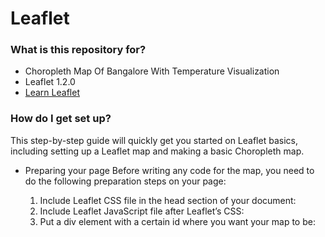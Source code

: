# Leaflet #

### What is this repository for? ###

* Choropleth Map Of Bangalore With Temperature Visualization 
* Leaflet 1.2.0
* [Learn Leaflet](http://leafletjs.com/examples.html)

### How do I get set up? ###

This step-by-step guide will quickly get you started on Leaflet basics, including setting up a Leaflet map and making a basic Choropleth map.

* Preparing your page
   Before writing any code for the map, you need to do the following preparation steps on your page:

   1. Include Leaflet CSS file in the head section of your document:

     <link rel="stylesheet" href="https://unpkg.com/leaflet@1.2.0/dist/leaflet.css"
     integrity="sha512-M2wvCLH6DSRazYeZRIm1JnYyh22purTM+FDB5CsyxtQJYeKq83arPe5wgbNmcFXGqiSH2XR8dT/fJISVA1r/zQ=="
     crossorigin=""/>

   2. Include Leaflet JavaScript file after Leaflet’s CSS:

     <!-- Make sure you put this AFTER Leaflet's CSS -->
     <script src="https://unpkg.com/leaflet@1.2.0/dist/leaflet.js"
     integrity="sha512-lInM/apFSqyy1o6s89K4iQUKg6ppXEgsVxT35HbzUupEVRh2Eu9Wdl4tHj7dZO0s1uvplcYGmt3498TtHq+log=="
     crossorigin=""></script>
   
   3. Put a div element with a certain id where you want your map to be:

     <div id="mapid"></div>
 
   4. Make sure the map container has a defined height, for example by setting it in CSS:

     #mapid { height: 600px; }

* Setting up the map

   1. Let’s create a map of the center of Bangalore with pretty Mapbox Streets tiles. First we’ll initialize the map and set its view to our chosen geographical coordinates and a zoom level:

       var map = L.map('map').setView([12.977527, 77.635864], 10)
 
   2. Next we’ll add a tile layer to add to our map, in this case it’s a Mapbox Streets tile layer.

       L.tileLayer('https://api.tiles.mapbox.com/v4/{id}/{z}/{x}/{y}.png?access_token={your access token here}', {
       maxZoom: 18,
       attribution: 'Map data &copy; <a href="http://openstreetmap.org">OpenStreetMap</a> contributors, ' + '<a href="http://creativecommons.org/licenses/by-sa/2.0/">CC-BY-SA</a>, ' + 'Imagery © <a href="http://mapbox.com">Mapbox</a>',
       id: 'mapbox.light'
       }).addTo(map);
  
       L.geoJson(statesData).addTo(map);
   
* Now we will make a basic Choropleth Map.

   1. Data Source

       We’ll be creating a visualization of Temperature of diffrent areas of Bangalore. As the amount of data is not very big, the most convenient and simple way to store and then display it is GeoJSON.

       Sample GeoJson File Of Bangalore --> https://bitbucket.org/bankamitesh/leaflet/src/0aaf5eba23218b68cac82e70884f8354cfd0efb7/web/assets/js/test.js?at=master

       Each feature of our GeoJSON data (test.js) will look like this:

        {
         "type": "Feature",
         "properties": {
         "name": "Alabama",
         "density": 94.65
        },
        "geometry": ...
         ...
        }

Including the GeoJSON data a basic Choropleth Map of Bangalore will be created. 


### Example ###

* This sample code with create a basic Leaflet map.

<html>
    <head>
        <title>Leaflet</title>
        <link rel="stylesheet" href="web/assets/css/leaflet.css" integrity="sha512-wcw6ts8Anuw10Mzh9Ytw4pylW8+NAD4ch3lqm9lzAsTxg0GFeJgoAtxuCLREZSC5lUXdVyo/7yfsqFjQ4S+aKw==" crossorigin=""/>
        <script src="web/assets/js/leaflet.js" integrity="sha512-mNqn2Wg7tSToJhvHcqfzLMU6J4mkOImSPTxVZAdo+lcPlk+GhZmYgACEe0x35K7YzW1zJ7XyJV/TT1MrdXvMcA==" crossorigin=""></script>
        <style> 
            #mapid { height: 100%; } 
        </style>
    </head>
    <body>
        <h1>Leaflet Map</h1>
        <div id="mapid"></div>
        <script>
            var mymap = L.map('mapid').setView([12.977527, 77.635864], 13);
            L.tileLayer('https://api.tiles.mapbox.com/v4/{id}/{z}/{x}/{y}.png?access_token={accessToken}', {
                attribution: 'Map data &copy; <a href="http://openstreetmap.org">OpenStreetMap</a> contributors, <a href="http://creativecommons.org/licenses/by-sa/2.0/">CC-BY-SA</a>, Imagery © <a href="http://mapbox.com">Mapbox</a>',
                maxZoom: 18,
                id: 'mapbox.streets',
                accessToken: 'pk.eyJ1IjoiYmFua2FtaXRlc2giLCJhIjoiY2o1eG5wOXdsMDdiZzJ3cXNsNjRiaHZoMSJ9.y78IAh9Yi39impJdqoODhQ'
            }).addTo(mymap);
        </script>
    </body>
</html>
 
### Who do I talk to? ###

Mitesh Banka
banka.mitesh@gmail.com
+91 8482096370